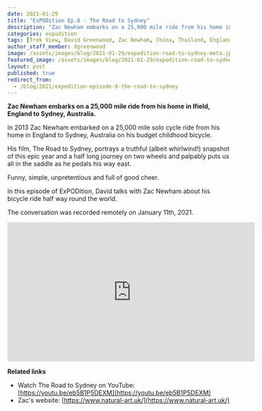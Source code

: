 ```yaml
---
date: 2021-01-29
title: "ExPODition Ep.8 - The Road to Sydney"
description: "Zac Newham embarks on a 25,000 mile ride from his home in Ifield, England to Sydney, Australia."
categories: expodition
tags: [Trek View, David Greenwood, Zac Newham, China, Thailand, England, Australia, bicycle]
author_staff_member: dgreenwood
image: /assets/images/blog/2021-01-29/expodition-road-to-sydney-meta.jpg
featured_image: /assets/images/blog/2021-01-29/expodition-road-to-sydney-sm.jpg
layout: post
published: true
redirect_from:
  - /blog/2021/expodition-episode-8-the-road-to-sydney
---
```


**Zac Newham embarks on a 25,000 mile ride from his home in Ifield, England to Sydney, Australia.**

In 2013 Zac Newham embarked on a 25,000 mile solo cycle ride from his home in England to Sydney, Australia on his budget childhood bicycle.

His film, The Road to Sydney, portrays a truthful (albeit whirlwind!) snapshot of this epic year and a half long journey on two wheels and palpably puts us all in the saddle as he pedals his way east.

Funny, simple, unpretentious and full of good cheer.

In this episode of ExPODition, David talks with Zac Newham about his bicycle ride half way round the world.

The conversation was recorded remotely on January 11th, 2021.

<iframe width="560" height="315" src="https://www.youtube-nocookie.com/embed/-KowiSmYEb8" title="YouTube video player" frameborder="0" allow="accelerometer; autoplay; clipboard-write; encrypted-media; gyroscope; picture-in-picture" allowfullscreen></iframe>

**Related links**

* Watch The Road to Sydney on YouTube: [https://youtu.be/eb5B1P5DEXM](https://youtu.be/eb5B1P5DEXM)
* Zac's website: [https://www.natural-art.uk/](https://www.natural-art.uk/)